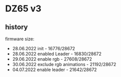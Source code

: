 # DZ65 v3

## history

firmware size:

- 28.06.2022 init - 16776/28672
- 28.06.2022 enabled Leader - 16830/28672
- 29.06.2022 enable rgb - 27608/28672
- 30.06.2022 exclude rgb animations - 21192/28672
- 04.07.2022 enable leader - 21642/28672

